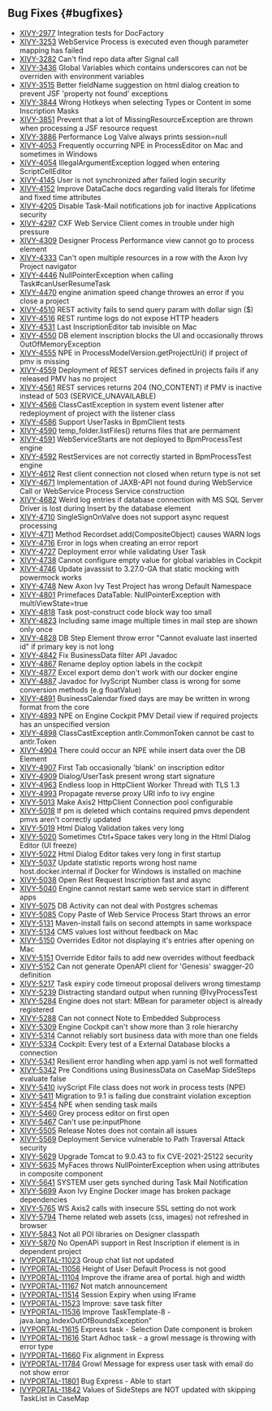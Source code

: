 ## Bug Fixes {#bugfixes}

* [XIVY-2977](https://jira.axonivy.com/jira/browse/XIVY-2977) Integration tests for DocFactory 
* [XIVY-3253](https://jira.axonivy.com/jira/browse/XIVY-3253) WebService Process is executed even though parameter mapping has failed 
* [XIVY-3282](https://jira.axonivy.com/jira/browse/XIVY-3282) Can't find repo data after Signal call 
* [XIVY-3436](https://jira.axonivy.com/jira/browse/XIVY-3436) Global Variables which contains underscores can not be overriden with environment variables 
* [XIVY-3515](https://jira.axonivy.com/jira/browse/XIVY-3515) Better fieldName suggestion on html dialog creation to prevent JSF 'property not found' exceptions 
* [XIVY-3844](https://jira.axonivy.com/jira/browse/XIVY-3844) Wrong Hotkeys when selecting Types or Content in some Inscription Masks 
* [XIVY-3851](https://jira.axonivy.com/jira/browse/XIVY-3851) Prevent that a lot of MissingResourceException are thrown when processing a JSF resource request 
* [XIVY-3886](https://jira.axonivy.com/jira/browse/XIVY-3886) Performance Log Valve always prints session=null 
* [XIVY-4053](https://jira.axonivy.com/jira/browse/XIVY-4053) Frequently occurring NPE in ProcessEditor on Mac and sometimes in Windows 
* [XIVY-4054](https://jira.axonivy.com/jira/browse/XIVY-4054) IllegalArgumentException logged when entering ScriptCellEditor 
* [XIVY-4145](https://jira.axonivy.com/jira/browse/XIVY-4145) User is not synchronized after failed login <span class="badge badge-pill badge-success">security</span>
* [XIVY-4152](https://jira.axonivy.com/jira/browse/XIVY-4152) Improve DataCache docs regarding valid literals for lifetime and fixed time attributes 
* [XIVY-4205](https://jira.axonivy.com/jira/browse/XIVY-4205) Disable Task-Mail notifications job for inactive Applications <span class="badge badge-pill badge-success">security</span>
* [XIVY-4297](https://jira.axonivy.com/jira/browse/XIVY-4297) CXF Web Service Client comes in trouble under high pressure 
* [XIVY-4309](https://jira.axonivy.com/jira/browse/XIVY-4309) Designer Process Performance view cannot go to process element 
* [XIVY-4333](https://jira.axonivy.com/jira/browse/XIVY-4333) Can't open multiple resources in a row with the Axon Ivy Project navigator 
* [XIVY-4446](https://jira.axonivy.com/jira/browse/XIVY-4446) NullPointerException when calling Task#canUserResumeTask 
* [XIVY-4470](https://jira.axonivy.com/jira/browse/XIVY-4470) engine animation speed change throwes an error if you close a project 
* [XIVY-4510](https://jira.axonivy.com/jira/browse/XIVY-4510) REST activity fails to send query param with dollar sign ($) 
* [XIVY-4516](https://jira.axonivy.com/jira/browse/XIVY-4516) REST runtime logs do not expose HTTP headers 
* [XIVY-4531](https://jira.axonivy.com/jira/browse/XIVY-4531) Last InscriptionEditor tab invisible on Mac 
* [XIVY-4550](https://jira.axonivy.com/jira/browse/XIVY-4550) DB element inscription blocks the UI and occasionally throws OutOfMemoryException 
* [XIVY-4555](https://jira.axonivy.com/jira/browse/XIVY-4555) NPE in ProcessModelVersion.getProjectUri() if project of pmv is missing 
* [XIVY-4559](https://jira.axonivy.com/jira/browse/XIVY-4559) Deployment of REST services defined in projects fails if any released PMV has no project 
* [XIVY-4561](https://jira.axonivy.com/jira/browse/XIVY-4561) REST services returns 204 (NO_CONTENT) if PMV is inactive instead of 503 (SERVICE_UNAVAILABLE) 
* [XIVY-4566](https://jira.axonivy.com/jira/browse/XIVY-4566) ClassCastException in system event listener after redeployment of project with the listener class 
* [XIVY-4586](https://jira.axonivy.com/jira/browse/XIVY-4586) Support UserTasks in BpmClient tests 
* [XIVY-4590](https://jira.axonivy.com/jira/browse/XIVY-4590) temp_folder.listFiles() returns files that are permament  
* [XIVY-4591](https://jira.axonivy.com/jira/browse/XIVY-4591) WebServiceStarts are not deployed to BpmProcessTest engine 
* [XIVY-4592](https://jira.axonivy.com/jira/browse/XIVY-4592) RestServices are not correctly started in BpmProcessTest engine 
* [XIVY-4612](https://jira.axonivy.com/jira/browse/XIVY-4612) Rest client connection not closed when return type is not set 
* [XIVY-4671](https://jira.axonivy.com/jira/browse/XIVY-4671) Implementation of JAXB-API not found during WebService Call or WebService Process Service construction 
* [XIVY-4682](https://jira.axonivy.com/jira/browse/XIVY-4682) Weird log entries if database connection with MS SQL Server Driver is lost during Insert by the database element 
* [XIVY-4710](https://jira.axonivy.com/jira/browse/XIVY-4710) SingleSignOnValve does not support async request processing 
* [XIVY-4711](https://jira.axonivy.com/jira/browse/XIVY-4711) Method Recordset.add(CompositeObject) causes WARN logs 
* [XIVY-4716](https://jira.axonivy.com/jira/browse/XIVY-4716) Error in logs when creating an error report 
* [XIVY-4727](https://jira.axonivy.com/jira/browse/XIVY-4727) Deployment error while validating User Task 
* [XIVY-4738](https://jira.axonivy.com/jira/browse/XIVY-4738) Cannot configure empty value for global variables in Cockpit 
* [XIVY-4746](https://jira.axonivy.com/jira/browse/XIVY-4746) Update javassist to 3.27.0-GA that static mocking with powermock works 
* [XIVY-4748](https://jira.axonivy.com/jira/browse/XIVY-4748) New Axon Ivy Test Project has wrong Default Namespace 
* [XIVY-4801](https://jira.axonivy.com/jira/browse/XIVY-4801) Primefaces DataTable: NullPointerException with multiViewState=true 
* [XIVY-4818](https://jira.axonivy.com/jira/browse/XIVY-4818) Task post-construct code block way too small 
* [XIVY-4823](https://jira.axonivy.com/jira/browse/XIVY-4823) Including same image multiple times in mail step are shown only once 
* [XIVY-4828](https://jira.axonivy.com/jira/browse/XIVY-4828) DB Step Element throw error "Cannot evaluate last inserted id" if primary key is not long 
* [XIVY-4842](https://jira.axonivy.com/jira/browse/XIVY-4842) Fix BusinessData filter API Javadoc 
* [XIVY-4867](https://jira.axonivy.com/jira/browse/XIVY-4867) Rename deploy option labels in the cockpit 
* [XIVY-4877](https://jira.axonivy.com/jira/browse/XIVY-4877) Excel export demo don't work with our docker engine 
* [XIVY-4887](https://jira.axonivy.com/jira/browse/XIVY-4887) Javadoc for IvyScript Number class is wrong for some conversion methods (e.g floatValue) 
* [XIVY-4891](https://jira.axonivy.com/jira/browse/XIVY-4891) BusinessCalendar fixed days are may be written in wrong format from the core 
* [XIVY-4893](https://jira.axonivy.com/jira/browse/XIVY-4893) NPE on Engine Cockpit PMV Detail view if required projects has an unspecified version 
* [XIVY-4898](https://jira.axonivy.com/jira/browse/XIVY-4898) ClassCastException antlr.CommonToken cannot be cast to antlr.Token 
* [XIVY-4904](https://jira.axonivy.com/jira/browse/XIVY-4904) There could occur an NPE while insert data over the DB Element 
* [XIVY-4907](https://jira.axonivy.com/jira/browse/XIVY-4907) First Tab occasionally 'blank' on inscription editor 
* [XIVY-4909](https://jira.axonivy.com/jira/browse/XIVY-4909) Dialog/UserTask present wrong start signature 
* [XIVY-4963](https://jira.axonivy.com/jira/browse/XIVY-4963) Endless loop in HttpClient Worker Thread with TLS 1.3 
* [XIVY-4993](https://jira.axonivy.com/jira/browse/XIVY-4993) Propagate reverse proxy URI info to ivy engine 
* [XIVY-5013](https://jira.axonivy.com/jira/browse/XIVY-5013) Make Axis2 HttpClient Connection pool configurable 
* [XIVY-5018](https://jira.axonivy.com/jira/browse/XIVY-5018) If pm is deleted which contains required pmvs dependent pmvs aren't correctly updated 
* [XIVY-5019](https://jira.axonivy.com/jira/browse/XIVY-5019) Html Dialog Validation takes very long 
* [XIVY-5020](https://jira.axonivy.com/jira/browse/XIVY-5020) Sometimes Ctrl+Space takes very long in the Html Dialog Editor (UI freeze) 
* [XIVY-5022](https://jira.axonivy.com/jira/browse/XIVY-5022) Html Dialog Editor takes very long in first startup 
* [XIVY-5037](https://jira.axonivy.com/jira/browse/XIVY-5037) Update statistic reports wrong host name host.docker.internal if Docker for Windows is installed on machine 
* [XIVY-5038](https://jira.axonivy.com/jira/browse/XIVY-5038) Open Rest Request Inscription fast and async 
* [XIVY-5040](https://jira.axonivy.com/jira/browse/XIVY-5040) Engine cannot restart same web service start in different apps 
* [XIVY-5075](https://jira.axonivy.com/jira/browse/XIVY-5075) DB Activity can not deal with Postgres schemas  
* [XIVY-5085](https://jira.axonivy.com/jira/browse/XIVY-5085) Copy Paste of Web Service Process Start throws an error 
* [XIVY-5131](https://jira.axonivy.com/jira/browse/XIVY-5131) Maven-install fails on second attempts in same workspace 
* [XIVY-5134](https://jira.axonivy.com/jira/browse/XIVY-5134) CMS values lost without feedback on Mac 
* [XIVY-5150](https://jira.axonivy.com/jira/browse/XIVY-5150) Overrides Editor not displaying it's entries after opening on Mac 
* [XIVY-5151](https://jira.axonivy.com/jira/browse/XIVY-5151) Override Editor fails to add new overrides without feedback 
* [XIVY-5152](https://jira.axonivy.com/jira/browse/XIVY-5152) Can not generate OpenAPI client for 'Genesis' swagger-20 definition 
* [XIVY-5217](https://jira.axonivy.com/jira/browse/XIVY-5217) Task expiry code timeout proposal delivers wrong timestamp 
* [XIVY-5239](https://jira.axonivy.com/jira/browse/XIVY-5239) Distracting standard output when running @IvyProcessTest  
* [XIVY-5284](https://jira.axonivy.com/jira/browse/XIVY-5284) Engine does not start: MBean for parameter object is already registered 
* [XIVY-5288](https://jira.axonivy.com/jira/browse/XIVY-5288) Can not connect Note to Embedded Subprocess 
* [XIVY-5309](https://jira.axonivy.com/jira/browse/XIVY-5309) Engine Cockpit can't show more than 3 role hierarchy 
* [XIVY-5314](https://jira.axonivy.com/jira/browse/XIVY-5314) Cannot reliably sort business data with more than one fields 
* [XIVY-5334](https://jira.axonivy.com/jira/browse/XIVY-5334) Cockpit: Every test of a External Database blocks a connection 
* [XIVY-5341](https://jira.axonivy.com/jira/browse/XIVY-5341) Resilient error handling when app.yaml is not well formatted 
* [XIVY-5342](https://jira.axonivy.com/jira/browse/XIVY-5342) Pre Conditions using BusinessData on CaseMap SideSteps evaluate false 
* [XIVY-5410](https://jira.axonivy.com/jira/browse/XIVY-5410) ivyScript File class does not work in process tests (NPE) 
* [XIVY-5411](https://jira.axonivy.com/jira/browse/XIVY-5411) Migration to 9.1 is failing due constraint violation exception 
* [XIVY-5454](https://jira.axonivy.com/jira/browse/XIVY-5454) NPE when sending task mails 
* [XIVY-5460](https://jira.axonivy.com/jira/browse/XIVY-5460) Grey process editor on first open 
* [XIVY-5467](https://jira.axonivy.com/jira/browse/XIVY-5467) Can't use pe:inputPhone 
* [XIVY-5505](https://jira.axonivy.com/jira/browse/XIVY-5505) Release Notes does not contain all issues 
* [XIVY-5569](https://jira.axonivy.com/jira/browse/XIVY-5569) Deployment Service vulnerable to Path Traversal Attack <span class="badge badge-pill badge-success">security</span>
* [XIVY-5629](https://jira.axonivy.com/jira/browse/XIVY-5629) Upgrade Tomcat to 9.0.43 to fix CVE-2021-25122 <span class="badge badge-pill badge-success">security</span>
* [XIVY-5635](https://jira.axonivy.com/jira/browse/XIVY-5635) MyFaces throws NullPointerException when using attributes in composite component 
* [XIVY-5641](https://jira.axonivy.com/jira/browse/XIVY-5641) SYSTEM user gets synched during Task Mail Notification 
* [XIVY-5699](https://jira.axonivy.com/jira/browse/XIVY-5699) Axon Ivy Engine Docker image has broken package dependencies 
* [XIVY-5765](https://jira.axonivy.com/jira/browse/XIVY-5765) WS Axis2 calls with insecure SSL setting do not work 
* [XIVY-5794](https://jira.axonivy.com/jira/browse/XIVY-5794) Theme related web assets (css, images) not refreshed in browser 
* [XIVY-5843](https://jira.axonivy.com/jira/browse/XIVY-5843) Not all POI libraries on Designer classpath 
* [XIVY-5870](https://jira.axonivy.com/jira/browse/XIVY-5870) No OpenAPi support in Rest Inscription if element is in dependent project 
* [IVYPORTAL-11023](https://jira.axonivy.com/jira/browse/IVYPORTAL-11023) Group chat list not updated 
* [IVYPORTAL-11056](https://jira.axonivy.com/jira/browse/IVYPORTAL-11056) Height of User Default Process is not good 
* [IVYPORTAL-11104](https://jira.axonivy.com/jira/browse/IVYPORTAL-11104) Improve the iframe area of portal. high and width 
* [IVYPORTAL-11167](https://jira.axonivy.com/jira/browse/IVYPORTAL-11167) Not match announcement 
* [IVYPORTAL-11514](https://jira.axonivy.com/jira/browse/IVYPORTAL-11514) Session Expiry when using IFrame 
* [IVYPORTAL-11523](https://jira.axonivy.com/jira/browse/IVYPORTAL-11523) Improve: save task filter  
* [IVYPORTAL-11536](https://jira.axonivy.com/jira/browse/IVYPORTAL-11536) Improve TaskTemplate-8 - java.lang.IndexOutOfBoundsException" 
* [IVYPORTAL-11615](https://jira.axonivy.com/jira/browse/IVYPORTAL-11615) Express task - Selection Date component is broken 
* [IVYPORTAL-11616](https://jira.axonivy.com/jira/browse/IVYPORTAL-11616) Start Adhoc task - a growl message is throwing with error type 
* [IVYPORTAL-11660](https://jira.axonivy.com/jira/browse/IVYPORTAL-11660) Fix alignment in Express 
* [IVYPORTAL-11784](https://jira.axonivy.com/jira/browse/IVYPORTAL-11784) Growl Message for express user task with email do not show error 
* [IVYPORTAL-11801](https://jira.axonivy.com/jira/browse/IVYPORTAL-11801) Bug Express - Able to start 
* [IVYPORTAL-11842](https://jira.axonivy.com/jira/browse/IVYPORTAL-11842) Values of SideSteps are NOT updated with skipping TaskList in CaseMap 
